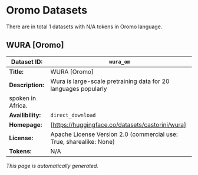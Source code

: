 # Oromo Datasets

There are in total 1 datasets with N/A tokens in Oromo language.

## WURA [Oromo]

| **Dataset ID:**       | `wura_om`       |
|-----------------------|-----------------------|
| **Title:**            | WURA [Oromo]            |
| **Description:**      | Wura is large-scale pretraining data for 20 languages popularly
        spoken in Africa.      |
| **Availibility:**     | `direct_download`     |
| **Homepage:**         | [https://huggingface.co/datasets/castorini/wura]         |
| **License:**          | Apache License Version 2.0 (commercial use: True, sharealike: None)          |
| **Tokens:** | N/A |



*This page is automatically generated.*

